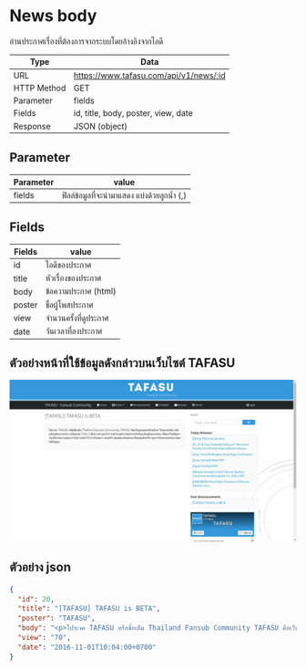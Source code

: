 # News body
อ่านประกาศเรื่องที่ต้องการจากระบบโดยอ้างอิงจากไอดี

Type | Data
--- | ---
URL | https://www.tafasu.com/api/v1/news/:id
HTTP Method | GET
Parameter | fields
Fields |id, title, body, poster, view, date
Response | JSON (object)

## Parameter
Parameter | value
--- | ---
fields | ฟิลล์ข้อมูลที่จะนำมาแสดง แบ่งด้วยลูกน้ำ (,)
## Fields
Fields| value
--- | ---
id | ไอดีของประกาศ
title | หัวเรื่องของประกาศ
body | ข้อความประกาศ (html)
poster | ชื่อผู้โพสประกาศ
view | จำนวนครั้งที่ดูประกาศ
date | วันเวลาที่ลงประกาศ


## ตัวอย่างหน้าที่ใช้ข้อมูลดังกล่าวบนเว็บไซต์ TAFASU
![](/images/preview_newsid.png)

## ตัวอย่าง json
```json
{
  "id": 20,
  "title": "[TAFASU] TAFASU is BETA",
  "poster": "TAFASU",
  "body": "<p>โปรเจค TAFASU หรือชื่อเต็ม Thailand Fansub Community TAFASU คือเว็บชุมชนคนรักอนิเมะ โดยแฟนซับ เพื่อแฟนอนิเมะทุกคน เหมือนกับ Tirkx :) ซึ่งทางค่ายหวังว่าจะอำนวยความสะดวกให้กับแฟนอนิเมะทุกคน เพื่อแก้ไขปัญหาเว็บที่นำผลงานของเราไปหาผลกำไรจากโฆษณา และสร้างชุมชนแฟนอนิเมะที่อบอุ่นอีกครั้ง! อยากให้ทุกคนช่วยมาลองใช้กันดูนะ</p>\r\n",
  "view": "70",
  "date": "2016-11-01T10:04:00+0700"
}
```
